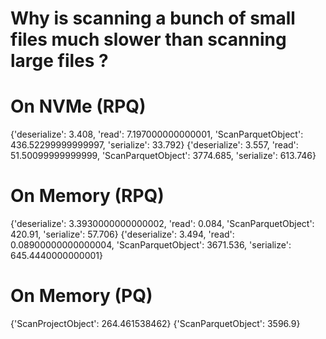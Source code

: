 # Why is scanning a bunch of small files much slower than scanning large files ?

# On NVMe (RPQ)
{'deserialize': 3.408, 'read': 7.197000000000001,  'ScanParquetObject': 436.52299999999997, 'serialize': 33.792}
{'deserialize': 3.557,  'read': 51.50099999999999, 'ScanParquetObject': 3774.685, 'serialize': 613.746}

# On Memory (RPQ)
{'deserialize': 3.3930000000000002, 'read': 0.084, 'ScanParquetObject': 420.91, 'serialize': 57.706}
{'deserialize': 3.494, 'read': 0.08900000000000004, 'ScanParquetObject': 3671.536, 'serialize': 645.4440000000001}

# On Memory (PQ)
{'ScanProjectObject': 264.461538462}
{'ScanParquetObject': 3596.9}
